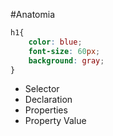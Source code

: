 #Anatomia

```CSS
h1{
    color: blue;
    font-size: 60px;
    background: gray;
}
```

* Selector
* Declaration
* Properties
* Property Value